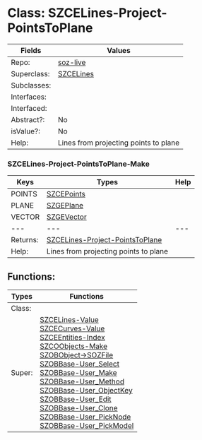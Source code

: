 
# Class:	SZCELines-Project-PointsToPlane

| Fields | Values |
| --------- | --------- |
| Repo: | [soz-live](/repos/soz-live.html) |
| Superclass: | [SZCELines](SZCELines.html) |
| Subclasses: |  |
| Interfaces: |  |
| Interfaced: |  |
| Abstract?: | No |
| isValue?: | No |
| Help: | Lines from projecting points to plane |

### SZCELines-Project-PointsToPlane-Make

| Keys | Types | Help |
| --------- | --------- | --------- |
| POINTS | [SZCEPoints](SZCEPoints.html) |  |
| PLANE | [SZGEPlane](SZGEPlane.html) |  |
| VECTOR | [SZGEVector](SZGEVector.html) |  |
| --- | --- | --- |
| Returns: | [SZCELines-Project-PointsToPlane](SZCELines-Project-PointsToPlane.html) |
| Help: | Lines from projecting points to plane |


## Functions:

| Types | Functions |
| --------- | --------- |
| Class: |  |
| Super: | [SZCELines-Value](SZCELines.html) <br> [SZCECurves-Value](SZCECurves.html) <br> [SZCEEntities-Index](SZCEEntities.html) <br> [SZCOObjects-Make](SZCOObjects.html) <br> [SZOBObject->SOZFile](SZOBObject.html) <br> [SZOBBase-User_Select](SZOBBase.html) <br> [SZOBBase-User_Make](SZOBBase.html) <br> [SZOBBase-User_Method](SZOBBase.html) <br> [SZOBBase-User_ObjectKey](SZOBBase.html) <br> [SZOBBase-User_Edit](SZOBBase.html) <br> [SZOBBase-User_Clone](SZOBBase.html) <br> [SZOBBase-User_PickNode](SZOBBase.html) <br> [SZOBBase-User_PickModel](SZOBBase.html) |


